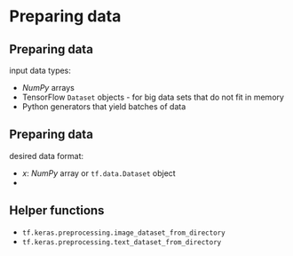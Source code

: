 # Preparing data

## Preparing data

input data types:

- _NumPy_ arrays
- TensorFlow `Dataset` objects - for big data sets that do not fit in memory
- Python generators that yield batches of data

## Preparing data

desired data format:

- _x_: _NumPy_ array or `tf.data.Dataset` object
- 

## Helper functions

- `tf.keras.preprocessing.image_dataset_from_directory`
- `tf.keras.preprocessing.text_dataset_from_directory`
